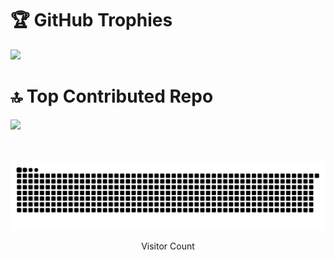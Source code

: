 # 🏆 GitHub Trophies
![](https://github-profile-trophy.vercel.app/?username=hammadxcm&theme=darkhub&no-frame=false&no-bg=false&margin-w=4)



# 🔝 Top Contributed Repo
![](https://github-contributor-stats.vercel.app/api?username=hammadxcm&limit=5&theme=dark&combine_all_yearly_contributions=true)
<br/><br/><br/>

<img src="https://raw.githubusercontent.com/hammadxcm/hammadxcm/output/snake.svg" alt="Snake animation" />

<p align="center"> 
  Visitor Count<br>
  <img src="https://profile-counter.glitch.